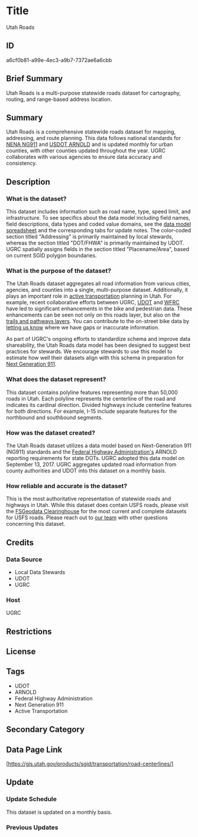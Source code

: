 # Title

Utah Roads

## ID

a6cf0b81-a99e-4ec3-a9b7-7372ae6a6cbb

## Brief Summary

Utah Roads is a multi-purpose statewide roads dataset for cartography, routing, and range-based address location.

## Summary

Utah Roads is a comprehensive statewide roads dataset for mapping, addressing, and route planning. This data follows national standards for [NENA NG911](https://www.nena.org/page/standards) and [USDOT ARNOLD](https://highways.dot.gov/safety/data-analysis-tools/rsdp/rsdp-tools/arnold-reference-manual) and is updated monthly for urban counties, with other counties updated throughout the year. UGRC collaborates with various agencies to ensure data accuracy and consistency.

## Description

### What is the dataset?

This dataset includes information such as road name, type, speed limit, and infrastructure. To see specifics about the data model including field names, field descriptions, data types and coded value domains, see the [data model spreadsheet](https://docs.google.com/spreadsheets/d/1jQ_JuRIEtzxj60F0FAGmdu5JrFpfYBbSt3YzzCjxpfI/edit#gid=811360546) and the corresponding tabs for update notes. The color-coded section titled "Addressing" is primarily maintained by local stewards, whereas the section titled "DOT/FHWA" is primarily maintained by UDOT. UGRC spatially assigns fields in the section titled "Placename/Area", based on current SGID polygon boundaries.

### What is the purpose of the dataset?

The Utah Roads dataset aggregates all road information from various cities, agencies, and counties into a single, multi-purpose dataset. Additionally, it plays an important role in [active transportation](https://gis.utah.gov/products/sgid/transportation/) planning in Utah. For example, recent collaborative efforts between UGRC, [UDOT](https://www.udot.utah.gov/connect/,) and [WFRC](https://wfrc.org/) have led to significant enhancements in the bike and pedestrian data. These enhancements can be seen not only on this roads layer, but also on the [trails and pathways layers](https://gis.utah.gov/products/sgid/recreation/trails-pathways/). You can contribute to the on-street bike data by [letting us know](https://gis.utah.gov/contact/) where we have gaps or inaccurate information.

As part of UGRC's ongoing efforts to standardize schema and improve data shareability, the Utah Roads data model has been designed to suggest best practices for stewards. We encourage stewards to use this model to estimate how well their datasets align with this schema in preparation for [Next Generation 911](https://www.911.gov/issues/ng911/).

### What does the dataset represent?

This dataset contains polyline features representing more than 50,000 roads in Utah. Each polyline represents the centerline of the road and indicates its cardinal direction. Divided highways include centerline features for both directions. For example, I-15 include separate features for the northbound and southbound segments.

### How was the dataset created?

The Utah Roads dataset utilizes a data model based on Next-Generation 911 (NG911) standards and the [Federal Highway Administration's](https://highways.dot.gov/) ARNOLD reporting requirements for state DOTs. UGRC adopted this data model on September 13, 2017. UGRC aggregates updated road information from county authorities and UDOT into this dataset on a monthly basis.

### How reliable and accurate is the dataset?

This is the most authoritative representation of statewide roads and highways in Utah. While this dataset does contain USFS roads, please visit the [FSGeodata Clearinghouse](https://data.fs.usda.gov/geodata/edw/datasets.php?dsetCategory=transportation) for the most current and complete datasets for USFS roads. Please reach out to [our team](https://gis.utah.gov/contact/) with other questions concerning this dataset.

## Credits

### Data Source

- Local Data Stewards
- UDOT
- UGRC

### Host

UGRC

## Restrictions

## License

## Tags

- UDOT
- ARNOLD
- Federal Highway Administration
- Next Generation 911
- Active Transportation

## Secondary Category

## Data Page Link

[https://gis.utah.gov/products/sgid/transportation/road-centerlines/]

## Update

### Update Schedule

This dataset is updated on a monthly basis.

### Previous Updates
